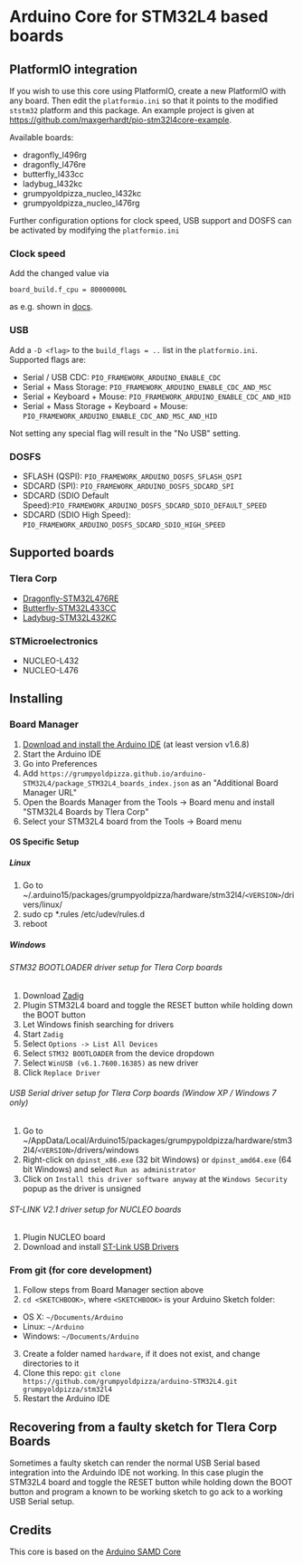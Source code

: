 # Arduino Core for STM32L4 based boards

## PlatformIO integration 

If you wish to use this core using PlatformIO, create a new PlatformIO with any board. Then edit the `platformio.ini` so that it points to the modified `ststm32` platform and this package. An example project is given at https://github.com/maxgerhardt/pio-stm32l4core-example. 

Available boards: 
* dragonfly_l496rg
* dragonfly_l476re
* butterfly_l433cc
* ladybug_l432kc
* grumpyoldpizza_nucleo_l432kc
* grumpyoldpizza_nucleo_l476rg

Further configuration options for clock speed, USB support and DOSFS can be activated by modifying the `platformio.ini` 

### Clock speed

Add the changed value via

```
board_build.f_cpu = 80000000L
```

as e.g. shown in [docs](https://docs.platformio.org/en/latest/boards/ststm32/nucleo_l476rg.html#configuration). 

### USB
Add a `-D <flag>` to the `build_flags = ..` list in the `platformio.ini`. Supported flags are: 

* Serial / USB CDC: `PIO_FRAMEWORK_ARDUINO_ENABLE_CDC`
* Serial + Mass Storage: `PIO_FRAMEWORK_ARDUINO_ENABLE_CDC_AND_MSC`
* Serial + Keyboard + Mouse: `PIO_FRAMEWORK_ARDUINO_ENABLE_CDC_AND_HID`
* Serial + Mass Storage + Keyboard + Mouse: `PIO_FRAMEWORK_ARDUINO_ENABLE_CDC_AND_MSC_AND_HID`

Not setting any special flag will result in the "No USB" setting.

### DOSFS
* SFLASH (QSPI): `PIO_FRAMEWORK_ARDUINO_DOSFS_SFLASH_QSPI`
* SDCARD (SPI): `PIO_FRAMEWORK_ARDUINO_DOSFS_SDCARD_SPI`
* SDCARD (SDIO Default Speed):`PIO_FRAMEWORK_ARDUINO_DOSFS_SDCARD_SDIO_DEFAULT_SPEED`
* SDCARD (SDIO High Speed): `PIO_FRAMEWORK_ARDUINO_DOSFS_SDCARD_SDIO_HIGH_SPEED`

## Supported boards

### Tlera Corp
 * [Dragonfly-STM32L476RE](https://www.tindie.com/products/TleraCorp/dragonfly-stm32l476-development-board)
 * [Butterfly-STM32L433CC](https://www.tindie.com/products/TleraCorp/butterfly-stm32l433-development-board)
 * [Ladybug-STM32L432KC](https://www.tindie.com/products/TleraCorp/ladybug-stm32l432-development-board)

### STMicroelectronics
 * NUCLEO-L432
 * NUCLEO-L476

## Installing

### Board Manager

 1. [Download and install the Arduino IDE](https://www.arduino.cc/en/Main/Software) (at least version v1.6.8)
 2. Start the Arduino IDE
 3. Go into Preferences
 4. Add ```https://grumpyoldpizza.github.io/arduino-STM32L4/package_STM32L4_boards_index.json``` as an "Additional Board Manager URL"
 5. Open the Boards Manager from the Tools -> Board menu and install "STM32L4 Boards by Tlera Corp"
 6. Select your STM32L4 board from the Tools -> Board menu

#### OS Specific Setup

##### Linux

 1. Go to ~/.arduino15/packages/grumpyoldpizza/hardware/stm32l4/```<VERSION>```/drivers/linux/
 2. sudo cp *.rules /etc/udev/rules.d
 3. reboot

#####  Windows

###### STM32 BOOTLOADER driver setup for Tlera Corp boards

 1. Download [Zadig](http://zadig.akeo.ie)
 2. Plugin STM32L4 board and toggle the RESET button while holding down the BOOT button
 3. Let Windows finish searching for drivers
 4. Start ```Zadig```
 5. Select ```Options -> List All Devices```
 6. Select ```STM32 BOOTLOADER``` from the device dropdown
 7. Select ```WinUSB (v6.1.7600.16385)``` as new driver
 8. Click ```Replace Driver```

###### USB Serial driver setup for Tlera Corp boards (Window XP / Windows 7 only)

 1. Go to ~/AppData/Local/Arduino15/packages/grumpypoldpizza/hardware/stm32l4/```<VERSION>```/drivers/windows
 2. Right-click on ```dpinst_x86.exe``` (32 bit Windows) or ```dpinst_amd64.exe``` (64 bit Windows) and select ```Run as administrator```
 3. Click on ```Install this driver software anyway``` at the ```Windows Security``` popup as the driver is unsigned

###### ST-LINK V2.1 driver setup for NUCLEO boards

 1. Plugin NUCLEO board
 2. Download and install [ST-Link USB Drivers](http://www.st.com/en/embedded-software/stsw-link009.html)

### From git (for core development)

 1. Follow steps from Board Manager section above
 2. ```cd <SKETCHBOOK>```, where ```<SKETCHBOOK>``` is your Arduino Sketch folder:
  * OS X: ```~/Documents/Arduino```
  * Linux: ```~/Arduino```
  * Windows: ```~/Documents/Arduino```
 3. Create a folder named ```hardware```, if it does not exist, and change directories to it
 4. Clone this repo: ```git clone https://github.com/grumpyoldpizza/arduino-STM32L4.git grumpyoldpizza/stm32l4```
 5. Restart the Arduino IDE

## Recovering from a faulty sketch for Tlera Corp Boards

 Sometimes a faulty sketch can render the normal USB Serial based integration into the Arduindo IDE not working. In this case plugin the STM32L4 board and toggle the RESET button while holding down the BOOT button and program a known to be working sketch to go ack to a working USB Serial setup.

## Credits

This core is based on the [Arduino SAMD Core](https://github.com/arduino/ArduinoCore-samd)

